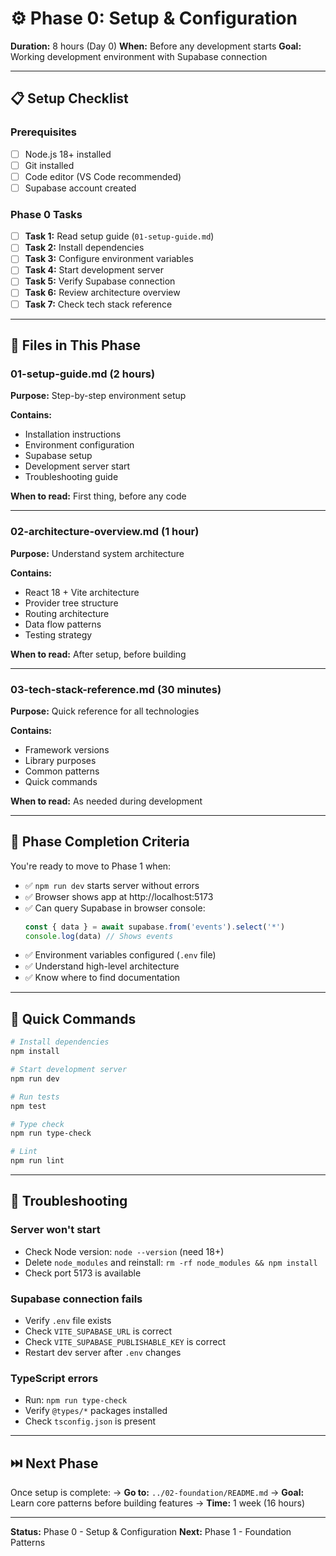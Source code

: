 # ⚙️ Phase 0: Setup & Configuration

**Duration:** 8 hours (Day 0)
**When:** Before any development starts
**Goal:** Working development environment with Supabase connection

---

## 📋 Setup Checklist

### Prerequisites
- [ ] Node.js 18+ installed
- [ ] Git installed
- [ ] Code editor (VS Code recommended)
- [ ] Supabase account created

### Phase 0 Tasks
- [ ] **Task 1:** Read setup guide (`01-setup-guide.md`)
- [ ] **Task 2:** Install dependencies
- [ ] **Task 3:** Configure environment variables
- [ ] **Task 4:** Start development server
- [ ] **Task 5:** Verify Supabase connection
- [ ] **Task 6:** Review architecture overview
- [ ] **Task 7:** Check tech stack reference

---

## 📁 Files in This Phase

### 01-setup-guide.md (2 hours)
**Purpose:** Step-by-step environment setup

**Contains:**
- Installation instructions
- Environment configuration
- Supabase setup
- Development server start
- Troubleshooting guide

**When to read:** First thing, before any code

---

### 02-architecture-overview.md (1 hour)
**Purpose:** Understand system architecture

**Contains:**
- React 18 + Vite architecture
- Provider tree structure
- Routing architecture
- Data flow patterns
- Testing strategy

**When to read:** After setup, before building

---

### 03-tech-stack-reference.md (30 minutes)
**Purpose:** Quick reference for all technologies

**Contains:**
- Framework versions
- Library purposes
- Common patterns
- Quick commands

**When to read:** As needed during development

---

## 🎯 Phase Completion Criteria

You're ready to move to Phase 1 when:

- ✅ `npm run dev` starts server without errors
- ✅ Browser shows app at http://localhost:5173
- ✅ Can query Supabase in browser console:
  ```javascript
  const { data } = await supabase.from('events').select('*')
  console.log(data) // Shows events
  ```
- ✅ Environment variables configured (`.env` file)
- ✅ Understand high-level architecture
- ✅ Know where to find documentation

---

## 🔧 Quick Commands

```bash
# Install dependencies
npm install

# Start development server
npm run dev

# Run tests
npm test

# Type check
npm run type-check

# Lint
npm run lint
```

---

## 🚨 Troubleshooting

### Server won't start
- Check Node version: `node --version` (need 18+)
- Delete `node_modules` and reinstall: `rm -rf node_modules && npm install`
- Check port 5173 is available

### Supabase connection fails
- Verify `.env` file exists
- Check `VITE_SUPABASE_URL` is correct
- Check `VITE_SUPABASE_PUBLISHABLE_KEY` is correct
- Restart dev server after `.env` changes

### TypeScript errors
- Run: `npm run type-check`
- Verify `@types/*` packages installed
- Check `tsconfig.json` is present

---

## ⏭️ Next Phase

Once setup is complete:
→ **Go to:** `../02-foundation/README.md`
→ **Goal:** Learn core patterns before building features
→ **Time:** 1 week (16 hours)

---

**Status:** Phase 0 - Setup & Configuration
**Next:** Phase 1 - Foundation Patterns
